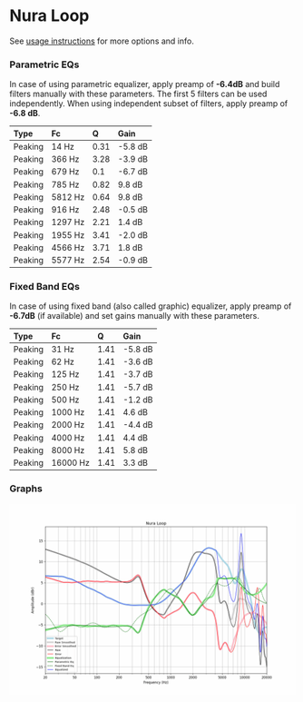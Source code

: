 # Nura Loop
See [usage instructions](https://github.com/jaakkopasanen/AutoEq#usage) for more options and info.

### Parametric EQs
In case of using parametric equalizer, apply preamp of **-6.4dB** and build filters manually
with these parameters. The first 5 filters can be used independently.
When using independent subset of filters, apply preamp of **-6.8 dB**.

| Type    | Fc      |    Q | Gain    |
|:--------|:--------|:-----|:--------|
| Peaking | 14 Hz   | 0.31 | -5.8 dB |
| Peaking | 366 Hz  | 3.28 | -3.9 dB |
| Peaking | 679 Hz  | 0.1  | -6.7 dB |
| Peaking | 785 Hz  | 0.82 | 9.8 dB  |
| Peaking | 5812 Hz | 0.64 | 9.8 dB  |
| Peaking | 916 Hz  | 2.48 | -0.5 dB |
| Peaking | 1297 Hz | 2.21 | 1.4 dB  |
| Peaking | 1955 Hz | 3.41 | -2.0 dB |
| Peaking | 4566 Hz | 3.71 | 1.8 dB  |
| Peaking | 5577 Hz | 2.54 | -0.9 dB |

### Fixed Band EQs
In case of using fixed band (also called graphic) equalizer, apply preamp of **-6.7dB**
(if available) and set gains manually with these parameters.

| Type    | Fc       |    Q | Gain    |
|:--------|:---------|:-----|:--------|
| Peaking | 31 Hz    | 1.41 | -5.8 dB |
| Peaking | 62 Hz    | 1.41 | -3.6 dB |
| Peaking | 125 Hz   | 1.41 | -3.7 dB |
| Peaking | 250 Hz   | 1.41 | -5.7 dB |
| Peaking | 500 Hz   | 1.41 | -1.2 dB |
| Peaking | 1000 Hz  | 1.41 | 4.6 dB  |
| Peaking | 2000 Hz  | 1.41 | -4.4 dB |
| Peaking | 4000 Hz  | 1.41 | 4.4 dB  |
| Peaking | 8000 Hz  | 1.41 | 5.8 dB  |
| Peaking | 16000 Hz | 1.41 | 3.3 dB  |

### Graphs
![](./Nura%20Loop.png)